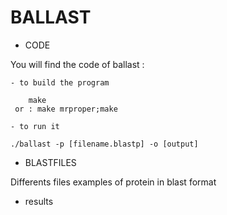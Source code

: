 # BALLAST

- CODE 

You will find the code of ballast :
        
    - to build the program 

        make 
     or : make mrproper;make

    - to run it 

    ./ballast -p [filename.blastp] -o [output] 

- BLASTFILES

Differents files examples of protein in blast format

- results



